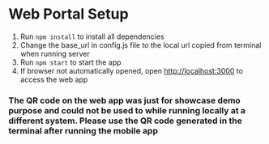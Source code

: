 # Web Portal Setup

1. Run `npm install` to install all dependencies
3. Change the base_url in config.js file to the local url copied from terminal when running server
4. Run `npm start` to start the app
5. If browser not automatically opened, open [http://localhost:3000](http://localhost:3000) to access the web app

### The QR code on the web app was just for showcase demo purpose and could not be used to while running locally at a different system. Please use the QR code generated in the terminal after running the mobile app